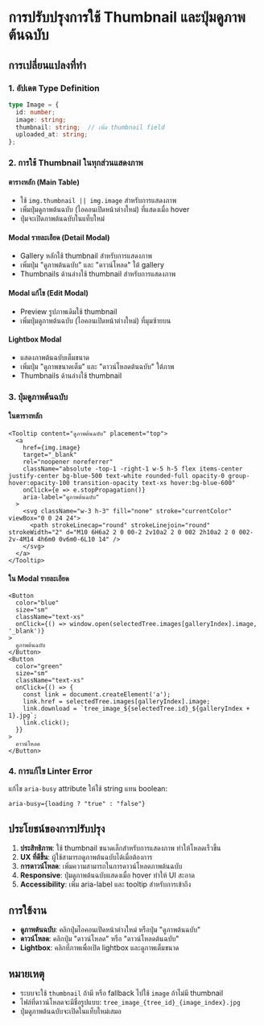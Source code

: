 # การปรับปรุงการใช้ Thumbnail และปุ่มดูภาพต้นฉบับ

## การเปลี่ยนแปลงที่ทำ

### 1. อัปเดต Type Definition
```typescript
type Image = {
  id: number;
  image: string;
  thumbnail: string;  // เพิ่ม thumbnail field
  uploaded_at: string;
};
```

### 2. การใช้ Thumbnail ในทุกส่วนแสดงภาพ

#### ตารางหลัก (Main Table)
- ใช้ `img.thumbnail || img.image` สำหรับการแสดงภาพ
- เพิ่มปุ่มดูภาพต้นฉบับ (ไอคอนเปิดหน้าต่างใหม่) ที่แสดงเมื่อ hover
- ปุ่มจะเปิดภาพต้นฉบับในแท็บใหม่

#### Modal รายละเอียด (Detail Modal)
- Gallery หลักใช้ thumbnail สำหรับการแสดงภาพ
- เพิ่มปุ่ม "ดูภาพต้นฉบับ" และ "ดาวน์โหลด" ใต้ gallery
- Thumbnails ด้านล่างใช้ thumbnail สำหรับการแสดงภาพ

#### Modal แก้ไข (Edit Modal)
- Preview รูปภาพเดิมใช้ thumbnail
- เพิ่มปุ่มดูภาพต้นฉบับ (ไอคอนเปิดหน้าต่างใหม่) ที่มุมซ้ายบน

#### Lightbox Modal
- แสดงภาพต้นฉบับเต็มขนาด
- เพิ่มปุ่ม "ดูภาพขนาดเต็ม" และ "ดาวน์โหลดต้นฉบับ" ใต้ภาพ
- Thumbnails ด้านล่างใช้ thumbnail

### 3. ปุ่มดูภาพต้นฉบับ

#### ในตารางหลัก
```tsx
<Tooltip content="ดูภาพต้นฉบับ" placement="top">
  <a
    href={img.image}
    target="_blank"
    rel="noopener noreferrer"
    className="absolute -top-1 -right-1 w-5 h-5 flex items-center justify-center bg-blue-500 text-white rounded-full opacity-0 group-hover:opacity-100 transition-opacity text-xs hover:bg-blue-600"
    onClick={e => e.stopPropagation()}
    aria-label="ดูภาพต้นฉบับ"
  >
    <svg className="w-3 h-3" fill="none" stroke="currentColor" viewBox="0 0 24 24">
      <path strokeLinecap="round" strokeLinejoin="round" strokeWidth="2" d="M10 6H6a2 2 0 00-2 2v10a2 2 0 002 2h10a2 2 0 002-2v-4M14 4h6m0 0v6m0-6L10 14" />
    </svg>
  </a>
</Tooltip>
```

#### ใน Modal รายละเอียด
```tsx
<Button
  color="blue"
  size="sm"
  className="text-xs"
  onClick={() => window.open(selectedTree.images[galleryIndex].image, '_blank')}
>
  ดูภาพต้นฉบับ
</Button>
<Button
  color="green"
  size="sm"
  className="text-xs"
  onClick={() => {
    const link = document.createElement('a');
    link.href = selectedTree.images[galleryIndex].image;
    link.download = `tree_image_${selectedTree.id}_${galleryIndex + 1}.jpg`;
    link.click();
  }}
>
  ดาวน์โหลด
</Button>
```

### 4. การแก้ไข Linter Error
แก้ไข `aria-busy` attribute ให้ใช้ string แทน boolean:
```tsx
aria-busy={loading ? "true" : "false"}
```

## ประโยชน์ของการปรับปรุง

1. **ประสิทธิภาพ**: ใช้ thumbnail ขนาดเล็กสำหรับการแสดงภาพ ทำให้โหลดเร็วขึ้น
2. **UX ที่ดีขึ้น**: ผู้ใช้สามารถดูภาพต้นฉบับได้เมื่อต้องการ
3. **การดาวน์โหลด**: เพิ่มความสามารถในการดาวน์โหลดภาพต้นฉบับ
4. **Responsive**: ปุ่มดูภาพต้นฉบับแสดงเมื่อ hover ทำให้ UI สะอาด
5. **Accessibility**: เพิ่ม aria-label และ tooltip สำหรับการเข้าถึง

## การใช้งาน

- **ดูภาพต้นฉบับ**: คลิกปุ่มไอคอนเปิดหน้าต่างใหม่ หรือปุ่ม "ดูภาพต้นฉบับ"
- **ดาวน์โหลด**: คลิกปุ่ม "ดาวน์โหลด" หรือ "ดาวน์โหลดต้นฉบับ"
- **Lightbox**: คลิกที่ภาพเพื่อเปิด lightbox และดูภาพเต็มขนาด

## หมายเหตุ

- ระบบจะใช้ `thumbnail` ถ้ามี หรือ fallback ไปใช้ `image` ถ้าไม่มี thumbnail
- ไฟล์ที่ดาวน์โหลดจะมีชื่อรูปแบบ: `tree_image_{tree_id}_{image_index}.jpg`
- ปุ่มดูภาพต้นฉบับจะเปิดในแท็บใหม่เสมอ 